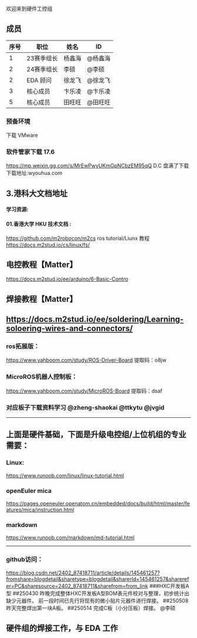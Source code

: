 欢迎来到硬件工控组
## 成员
|序号 |职位 | 姓名  | ID|
|---|---|---|---|
| 1 |23赛季组长|杨鑫海| @杨鑫海  |
| 2 |24赛季组长|李硕  | @李硕    |
| 2 |EDA 顾问  |徐龙飞| @徐龙飞  |
| 3 |核心成员  |卞乐凌| @卞乐凌  |
| 5 |核心成员  |田旺旺| @田旺旺  |



### 预备环境
下载 VMware
### 软件管家下载 17.6
https://mp.weixin.gg.com/s/MrEwPwyUKmGpNCbzEM95qQ
D.C 盘满了下载 下载地址:wyouhua.com
## 3.港科大文档地址
#### 学习资源:
#### 01.香港大学 HKU 技术文档 :
https://github.com/m2robocon/m2cs ros tutorial/Liunx
教程 https://docs.m2stud.io/cs/linux/fs/
## 电控教程【Matter】
https://docs.m2stud.io/ee/arduino/6-Basic-Contro
## 焊接教程【Matter】
https://docs.m2stud.io/ee/soldering/Learning-soloering-wires-and-connectors/
---
### ros拓展版：
https://www.yahboom.com/study/ROS-Driver-Board 提取码：o8jw
### MicroROS机器人控制板：
https://www.yahboom.com/study/MicroROS-Board 提取码：dsaf
### 对应板子下载资料学习 @zheng-shaokai  @ttkytu  @jvgid 
---
上面是硬件基础，下面是升级电控组/上位机组的专业需要：
---
### Linux:
https://www.runoob.com/linux/linux-tutorial.html
### openEuler mica 
https://pages.openeuler.openatom.cn/embedded/docs/build/html/master/features/mica/instruction.html
### markdown
https://www.runoob.com/markdown/md-tutorial.html

---
### github访问：
https://blog.csdn.net/2402_87418711/article/details/145461257?fromshare=blogdetail&sharetype=blogdetail&sharerId=145461257&sharerefer=PC&sharesource=2402_87418711&sharefrom=from_link
###HXC开发板A型
##250430
昨晚完成整体HXC开发板A型BOM表元件校对与整理，初步统计出缺少元器件。
前一段时间已先行将现有的微小贴片元器件进行焊接。
##250508
昨天完整焊出第一块A板。
##250514
完成C板（小分压板）焊接。 @李硕 

## 硬件组的焊接工作，与 EDA 工作

